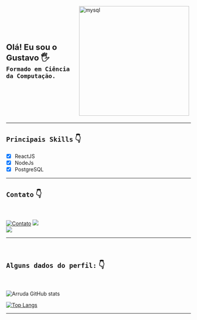 <div style="display: flex; align-items: center; justify-content: center;">
<div>
 <strong style="font-size: 22px"> Olá! Eu sou o Gustavo 🖐️</strong></br><strong style="font-size: 16px; font-family: monospace;">Formado em Ciência da Computação.</strong>
 </div>
 <img align="center" alt="mysql" style="margin: 5px; width: 300px;" src="https://i.pinimg.com/originals/18/a4/94/18a4949fc9c8067172d3b96e302e7097.gif" />
</div>

___


## ```Principais Skills``` 👇

<div align="left">

- [x] ReactJS
- [x] NodeJs
- [x] PostgreSQL
   
</div>


___

## ```Contato``` 👇

</br>

<div align="left">

[![Contato](https://img.shields.io/badge/WhatsApp-25D366?style=for-the-badge&logo=whatsapp&logoColor=white)](https://api.whatsapp.com/send?phone=5513996369053&text=Ol%C3%A1%2C%20gostaria%20de%20te%20contratar..%20Entre%20em%20contato%20comigo!)
<a href="https://www.linkedin.com/in/gustavo-arruda-2a664a1b1/" target="_blank"><img src="https://img.shields.io/badge/-LinkedIn-%230077B5?style=for-the-badge&logo=linkedin&logoColor=white" target="_blank"></a>   
<a href = "mailto:gustavoleone3456@hotmail.com"><img src="https://img.shields.io/badge/-Gmail-%23333?style=for-the-badge&logo=gmail&logoColor=white" target="_blank"></a>

</div>

___

</br>

## ```Alguns dados do perfil:``` 👇
</br>

![Arruda GitHub stats](https://github-readme-stats.vercel.app/api?username=gugalxp&show_icons=true&theme=radical)

[![Top Langs](https://github-readme-stats.vercel.app/api/top-langs/?username=gugalxp&layout=compact)]()

___


  

